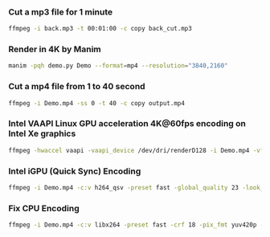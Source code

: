 ### Cut a mp3 file for 1 minute
```sh
ffmpeg -i back.mp3 -t 00:01:00 -c copy back_cut.mp3

```
### Render in 4K by Manim
```sh
manim -pqh demo.py Demo --format=mp4 --resolution="3840,2160"
```

### Cut a mp4 file from 1 to 40 second
```sh
ffmpeg -i Demo.mp4 -ss 0 -t 40 -c copy output.mp4
```

### Intel VAAPI Linux GPU acceleration 4K@60fps encoding on Intel Xe graphics
```sh
ffmpeg -hwaccel vaapi -vaapi_device /dev/dri/renderD128 -i Demo.mp4 -vf 'format=nv12,hwupload' -c:v h264_vaapi -b:v 5M vaapi.mp4
```

### Intel iGPU (Quick Sync) Encoding
```sh
ffmpeg -i Demo.mp4 -c:v h264_qsv -preset fast -global_quality 23 -look_ahead 0 -pix_fmt nv12 -r 30 -g 30 -c:a aac -b:a 128k -movflags +faststart igpu.mp4
```

### Fix CPU Encoding
```sh
ffmpeg -i Demo.mp4 -c:v libx264 -preset fast -crf 18 -pix_fmt yuv420p -r 30 -g 30 -keyint_min 30 -c:a aac -b:a 128k -movflags +faststart cpu.mp4
```
